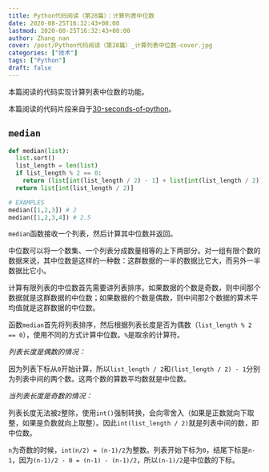 ```yaml
---
title: Python代码阅读（第28篇）：计算列表中位数
date: 2020-08-25T16:32:43+08:00
lastmod: 2020-08-25T16:32:43+08:00
author: Zhang nan
cover: /post/Python代码阅读（第28篇）_计算列表中位数-cover.jpg
categories: ["技术"]
tags: ["Python"]
draft: false
---
```


本篇阅读的代码实现计算列表中位数的功能。

本篇阅读的代码片段来自于[30-seconds-of-python](https://github.com/30-seconds/30-seconds-of-python)。

<!--more-->

## `median`

```python
def median(list):
  list.sort()
  list_length = len(list)
  if list_length % 2 == 0:
    return (list[int(list_length / 2) - 1] + list[int(list_length / 2)]) / 2
  return list[int(list_length / 2)]

# EXAMPLES
median([1,2,3]) # 2
median([1,2,3,4]) # 2.5
```

`median`函数接收一个列表，然后计算其中位数并返回。

中位数可以将一个数集、一个列表分成数量相等的上下两部分。对一组有限个数的数据来说，其中位数是这样的一种数：这群数据的一半的数据比它大，而另外一半数据比它小。

计算有限列表的中位数首先需要讲列表排序。如果数据的个数是奇数，则中间那个数据就是这群数据的中位数；如果数据的个数是偶数，则中间那2个数据的算术平均值就是这群数据的中位数。

函数`median`首先将列表排序，然后根据列表长度是否为偶数（`list_length % 2 == 0`），使用不同的方式计算中位数。`%`是取余的计算符。

_列表长度是偶数的情况：_

因为列表下标从`0`开始计算，所以`list_length / 2`和`(list_length / 2) - 1`分别为列表中间的两个数。这两个数的算数平均数就是中位数。

_当列表长度是奇数的情况：_

列表长度无法被`2`整除，使用`int()`强制转换，会向零舍入（如果是正数就向下取整，如果是负数就向上取整）。因此`int(list_length / 2)`就是列表中间的数，即中位数。

`n`为奇数的时候，`int(n/2) = (n-1)/2`为整数。列表开始下标为`0`，结尾下标是`n-1`，因为`(n-1)/2 - 0 = (n-1) - (n-1)/2`，所以`(n-1)/2`是中位数的下标。


